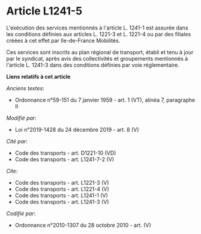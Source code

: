 # Article L1241-5

L'exécution des services mentionnés à l'article L. 1241-1 est assurée dans les conditions définies aux articles L. 1221-3 et
L. 1221-4 ou par des filiales créées à cet effet par Ile-de-France Mobilités. 

Ces services sont inscrits au plan régional de transport, établi et tenu à jour par le syndicat, après avis des collectivités
et groupements mentionnés à l'article L. 1241-3 dans des conditions définies par voie réglementaire.

**Liens relatifs à cet article**

_Anciens textes_:

  - Ordonnance n°59-151 du 7 janvier 1959 - art. 1 (VT), alinéa 7, paragraphe II

_Modifié par_:

  - Loi n°2019-1428 du 24 décembre 2019 - art. 8 (V)

_Cité par_:

  - Code des transports - art. D1221-10 (VD)
  - Code des transports - art. L1241-7-2 (V)

_Cite_:

  - Code des transports - art. L1221-3 (V)
  - Code des transports - art. L1221-4 (V)
  - Code des transports - art. L1241-1 (V)
  - Code des transports - art. L1241-3 (V)

_Codifié par_:

  - Ordonnance n°2010-1307 du 28 octobre 2010 - art. (V)
